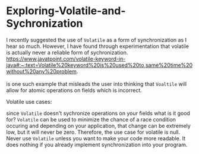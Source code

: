 # Exploring-Volatile-and-Sychronization
I recently suggested the use of `Volatile` as a form of synchronization as I hear so much. However, I have found through experimentation that volatile is actually never  a reliable form of sychronization.
<br>
https://www.javatpoint.com/volatile-keyword-in-java#:~:text=Volatile%20keyword%20is%20used%20to,same%20time%20without%20any%20problem.
<br>
<br>
is one such example that misleads the user into thinking that `Voaltile` will allow for atomic operations on fields which is incorrect. 

Volatile use cases:

since `Volatile` doesn't sychronize operations on your fields what is it good for? `Volatile` can be used to minimize the chance of a race condition occuring and depending on your application, that change can be extremely low, but it will never be zero. Therefore, the use case for volatile is null. Never use `Volatile` unless you want to make your code more readable. It does nothing if you already implement synchronization into your program.
